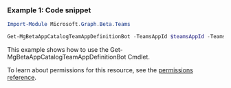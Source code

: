 ### Example 1: Code snippet

```powershellImport-Module Microsoft.Graph.Beta.Teams

Get-MgBetaAppCatalogTeamAppDefinitionBot -TeamsAppId $teamsAppId -TeamsAppDefinitionId $teamsAppDefinitionId
```
This example shows how to use the Get-MgBetaAppCatalogTeamAppDefinitionBot Cmdlet.
To learn about permissions for this resource, see the [permissions reference](/graph/permissions-reference).

